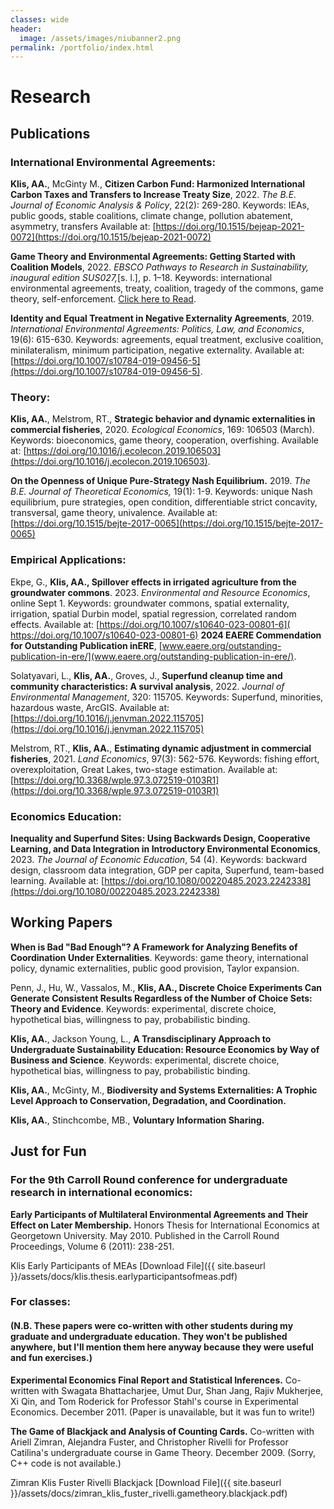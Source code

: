 ```yaml
---
classes: wide
header:
  image: /assets/images/niubanner2.png
permalink: /portfolio/index.html
---
```


# Research

<h2 id="publications">Publications</h2>

### International Environmental Agreements:

**Klis, AA.**, McGinty M., **Citizen Carbon Fund: Harmonized International Carbon Taxes and Transfers to Increase Treaty Size**, 2022. *The B.E. Journal of Economic Analysis & Policy*, 22(2): 269-280. Keywords: IEAs, public goods, stable coalitions, climate change, pollution abatement, asymmetry, transfers Available at: [https://doi.org/10.1515/bejeap-2021-0072](https://doi.org/10.1515/bejeap-2021-0072)  
  
**Game Theory and Environmental Agreements: Getting Started with Coalition Models**, 2022. *EBSCO Pathways to Research in Sustainability, inaugural edition SUS027,*[s. l.], p. 1–18. Keywords: ​international environmental agreements, treaty, coalition, tragedy of the commons, game theory, self-enforcement. [Click here to Read](https://www.pathways2research.comptsGame%20Theory%20and%20Environmental%20Agreements%3A%20Getting%20Started%20with%20Coalition%20Models).
  
**Identity and Equal Treatment in Negative Externality Agreements**, 2019. *International Environmental Agreements: Politics, Law, and Economics*​, 19(6): 615-630. Keywords: agreements, equal treatment, exclusive coalition, minilateralism, minimum participation, negative externality. Available at: [https://doi.org/10.1007/s10784-019-09456-5](https://doi.org/10.1007/s10784-019-09456-5). 

### Theory:  

**Klis, AA.**, Melstrom, RT., **Strategic behavior and dynamic externalities in commercial fisheries**, 2020. *Ecological Economics*, 169: 106503 (March). Keywords: bioeconomics, game theory, cooperation, overfishing. Available at: [https://doi.org/10.1016/j.ecolecon.2019.106503](https://doi.org/10.1016/j.ecolecon.2019.106503).  
  
**On the Openness of Unique Pure-Strategy Nash Equilibrium.** 2019. *The B.E. Journal of Theoretical Economics,* 19(1): 1-9. Keywords: unique Nash equilibrium, pure strategies, open condition, differentiable strict concavity, transversal, game theory, univalence. ​Available at: [https://doi.org/10.1515/bejte-2017-0065](https://doi.org/10.1515/bejte-2017-0065)
  
### Empirical Applications:  
  
Ekpe, G., **Klis, AA., Spillover effects in irrigated agriculture from the groundwater commons**. 2023. *Environmental and Resource Economics*, online Sept 1. 
​Keywords: groundwater commons, spatial externality, irrigation, spatial Durbin model, spatial regression, correlated random effects. Available at: [​https://doi.org/10.1007/s10640-023-00801-6](​https://doi.org/10.1007/s10640-023-00801-6)
**2024 EAERE Commendation for Outstanding Publication in​ ERE**, [​www.eaere.org/outstanding-publication-in-ere/](​www.eaere.org/outstanding-publication-in-ere/).  
  
Solatyavari, L., **Klis, AA.**, Groves, J., **Superfund cleanup time and community characteristics: A survival analysis**, 2022. *Journal of Environmental Management*, 320: 115705. Keywords: Superfund, minorities, hazardous waste, ArcGIS. Available at: [https://doi.org/10.1016/j.jenvman.2022.115705​](https://doi.org/10.1016/j.jenvman.2022.115705)
  
Melstrom, RT., **Klis, AA.**, **Estimating dynamic adjustment in commercial fisheries**, 2021. *Land Economics*, 97(3): 562-576. Keywords: fishing effort, overexploitation, Great Lakes, two-stage estimation. Available at: [https://doi.org/10.3368/wple.97.3.072519-0103R1](https://doi.org/10.3368/wple.97.3.072519-0103R1)  
  
### Economics Education:  
  
**Inequality and Superfund Sites: Using Backwards Design, Cooperative Learning, and Data Integration in Introductory Environmental Economics**, 2023. *The Journal of Economic Education*, 54 (4). Keywords: ​backward design, classroom data integration, GDP per capita, Superfund, team-based learning. Available at: [https://doi.org/10.1080/00220485.2023.2242338](https://doi.org/10.1080/00220485.2023.2242338)
  
<h2 id="working-papers">Working Papers</h2> 
  
**When is Bad "Bad Enough"? A Framework for Analyzing Benefits of Coordination Under Externalities**. Keywords: game theory, international policy, dynamic externalities, public good provision, Taylor expansion.  
  
Penn, J., Hu, W., Vassalos, M., **Klis, AA., Discrete Choice Experiments Can Generate Consistent Results Regardless of the Number of Choice Sets: Theory and Evidence**. Keywords: experimental, discrete choice, hypothetical bias, willingness to pay, probabilistic binding.  
  
**Klis, AA.**, Jackson Young, L., **A Transdisciplinary Approach to Undergraduate Sustainability Education: Resource Economics by Way of Business and Science**. Keywords: experimental, discrete choice, hypothetical bias, willingness to pay, probabilistic binding.  
  
**Klis, AA.**, McGinty, M., **Biodiversity and Systems Externalities: A Trophic Level Approach to Conservation, Degradation, and Coordination.**  
  
**Klis, AA.**, Stinchcombe, MB., **Voluntary Information Sharing.**



<h2 id="just-for-fun">Just for Fun</h2>

### For the 9th Carroll Round conference for undergraduate research in international economics:
**Early Participants of Multilateral Environmental Agreements and Their Effect on Later Membership.**  Honors Thesis for International Economics at Georgetown University. May 2010. Published in the Carroll Round Proceedings, Volume 6 (2011): 238-251.  
  
Klis Early Participants of MEAs
[Download File]({{ site.baseurl }}/assets/docs/klis.thesis.earlyparticipantsofmeas.pdf)
  
### For classes:
#### (N.B. These papers were co-written with other students during my graduate and undergraduate education. They won't be published anywhere, but I'll mention them here anyway because they were useful and fun exercises.)  
**Experimental Economics Final Report and Statistical Inferences.**  Co-written with Swagata Bhattacharjee, Umut Dur, Shan Jang, Rajiv Mukherjee, Xi Qin, and Tom Roderick for Professor Stahl's course in Experimental Economics.  December 2011. (Paper is unavailable, but it was fun to write!)  
  
**The Game of Blackjack and Analysis of Counting Cards.** Co-written with Ariell Zimran, Alejandra Fuster, and Christopher Rivelli for Professor Catilina's undergraduate course in Game Theory.  December 2009. (Sorry, C++ code is not available.)  
  
Zimran Klis Fuster Rivelli Blackjack [Download File]({{ site.baseurl }}/assets/docs/zimran_klis_fuster_rivelli.gametheory.blackjack.pdf)

<!------------------------------- FOOTER --------------------------------->

[1]: /assets/docs/resume.pdf

[2]: mailto:peter@pwills.com
